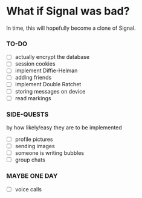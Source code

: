 # What if Signal was bad?

In time, this will hopefully become a clone of Signal.

### TO-DO
- [ ] actually encrypt the database
- [ ] session cookies
- [ ] implement Diffie-Helman
- [ ] adding friends
- [ ] implement Double Ratchet
- [ ] storing messages on device
- [ ] read markings

### SIDE-QUESTS
by how likely/easy they are to be implemented
- [ ] profile pictures
- [ ] sending images
- [ ] someone is writing bubbles
- [ ] group chats

### MAYBE ONE DAY
- [ ] voice calls
